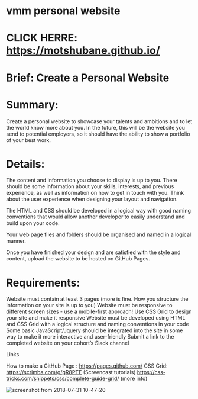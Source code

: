 # vmm personal website 

# CLICK HERRE: https://motshubane.github.io/





# Brief: Create a Personal Website



# Summary:
Create a personal website to showcase your talents and ambitions and to let the world know more about you. In the future, this will be the website you send to potential employers, so it should have the ability to show a portfolio of your best work.

# Details:
The content and information you choose to display is up to you. There should be some information about your skills, interests, and previous experience, as well as information on how to get in touch with you. Think about the user experience when designing your layout and navigation.
 
The HTML and CSS should be developed in a logical way with good naming conventions that would allow another developer to easily understand and build upon your code.

Your web page files and folders should be organised and named in a logical manner.

Once you have finished your design and are satisfied with the style and content, upload the website to be hosted on GitHub Pages. 

# Requirements:

Website must contain at least 3 pages (more is fine. How you structure the information on your site is up to you)
Website must be responsive to different screen sizes - use a mobile-first approach!
Use CSS Grid to design your site and make it responsive
Website must be developed using HTML and CSS Grid with a logical structure and naming conventions in your code
Some basic JavaScript/Jquery should be integrated into the site in some way to make it more interactive and user-friendly
Submit a link to the completed website on your cohort’s Slack channel

Links

How to make a GitHub Page : https://pages.github.com/
CSS Grid: 	https://scrimba.com/g/gR8PTE (Screencast tutorials)
https://css-tricks.com/snippets/css/complete-guide-grid/ (more info)


![screenshot from 2018-07-31 10-47-20](https://user-images.githubusercontent.com/33928691/43448823-2bd8b0f4-94af-11e8-9113-68d901a6d935.png)

